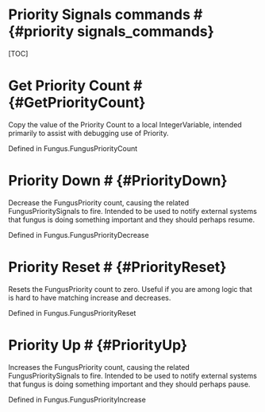 # Priority Signals commands # {#priority signals_commands}

[TOC]
# Get Priority Count # {#GetPriorityCount}
Copy the value of the Priority Count to a local IntegerVariable, intended primarily to assist with debugging use of Priority.

Defined in Fungus.FungusPriorityCount
# Priority Down # {#PriorityDown}
Decrease the FungusPriority count, causing the related FungusPrioritySignals to fire. Intended to be used to notify external systems that fungus is doing something important and they should perhaps resume.

Defined in Fungus.FungusPriorityDecrease
# Priority Reset # {#PriorityReset}
Resets the FungusPriority count to zero. Useful if you are among logic that is hard to have matching increase and decreases.

Defined in Fungus.FungusPriorityReset
# Priority Up # {#PriorityUp}
Increases the FungusPriority count, causing the related FungusPrioritySignals to fire. Intended to be used to notify external systems that fungus is doing something important and they should perhaps pause.

Defined in Fungus.FungusPriorityIncrease
